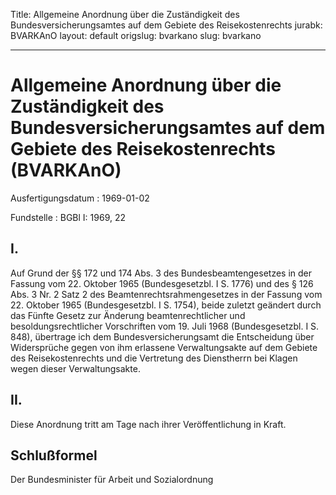 Title: Allgemeine Anordnung über die Zuständigkeit des Bundesversicherungsamtes auf
  dem Gebiete des Reisekostenrechts
jurabk: BVARKAnO
layout: default
origslug: bvarkano
slug: bvarkano

---

# Allgemeine Anordnung über die Zuständigkeit des Bundesversicherungsamtes auf dem Gebiete des Reisekostenrechts (BVARKAnO)

Ausfertigungsdatum
:   1969-01-02

Fundstelle
:   BGBl I: 1969, 22



## I.

Auf Grund der §§ 172 und 174 Abs. 3 des Bundesbeamtengesetzes in der
Fassung vom 22. Oktober 1965 (Bundesgesetzbl. I S. 1776) und des § 126
Abs. 3 Nr. 2 Satz 2 des Beamtenrechtsrahmengesetzes in der Fassung vom
22\. Oktober 1965 (Bundesgesetzbl. I S. 1754), beide zuletzt geändert
durch das Fünfte Gesetz zur Änderung beamtenrechtlicher und
besoldungsrechtlicher Vorschriften vom 19. Juli 1968 (Bundesgesetzbl.
I S. 848), übertrage ich dem Bundesversicherungsamt die Entscheidung
über Widersprüche gegen von ihm erlassene Verwaltungsakte auf dem
Gebiete des Reisekostenrechts und die Vertretung des Dienstherrn bei
Klagen wegen dieser Verwaltungsakte.


## II.

Diese Anordnung tritt am Tage nach ihrer Veröffentlichung in Kraft.


## Schlußformel

Der Bundesminister für Arbeit und Sozialordnung

